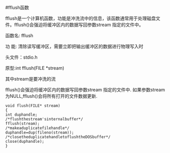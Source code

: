 #fflush函数

fflush是一个计算机函数，功能是冲洗流中的信息，该函数通常用于处理磁盘文件。fflush()会强迫将缓冲区内的数据写回参数stream 指定的文件中。

函数名: fflush

功 能: 清除读写缓冲区，需要立即把输出缓冲区的数据进行物理写入时

头文件：stdio.h

原型:int fflush(FILE *stream)

其中stream是要冲洗的流

fflush()会强迫将缓冲区内的数据写回参数stream 指定的文件中. 如果参数stream 为NULL,fflush()会将所有打开的文件数据更新.


	void flush(FILE* stream)
	{
	int duphandle;
	/*flushthestream'sinternalbuffer*/
	fflush(stream);
	/*makeaduplicatefilehandle*/
	duphandle=dup(fileno(stream));
	/*closetheduplicatehandletoflushtheDOSbuffer*/
	close(duphandle);
	}